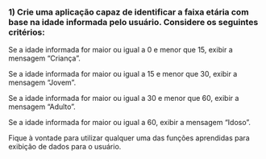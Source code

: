 <h3>1) Crie uma aplicação capaz de identificar a faixa etária com base na idade informada pelo
usuário. Considere os seguintes critérios:</h3>
<p>Se a idade informada for maior ou igual a 0 e menor que 15, exibir a mensagem “Criança”.</p>
<p>Se a idade informada for maior ou igual a 15 e menor que 30, exibir a mensagem “Jovem”.</p>
<p>Se a idade informada for maior ou igual a 30 e menor que 60, exibir a mensagem “Adulto”.</p>
<p>Se a idade informada for maior ou igual a 60, exibir a mensagem “Idoso”.</p>
<p>Fique à vontade para utilizar qualquer uma das funções aprendidas para exibição de dados
para o usuário. </p>